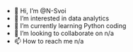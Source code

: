- 👋 Hi, I’m @N-Svoi
- 👀 I’m interested in data analytics
- 🌱 I’m currently learning Python coding
- 💞️ I’m looking to collaborate on n/a
- 📫 How to reach me n/a
<!---
N-Svoi/N-Svoi is a ✨ special ✨ repository because its `README.md` (this file) appears on your GitHub profile.
You can click the Preview link to take a look at your changes.
--->

